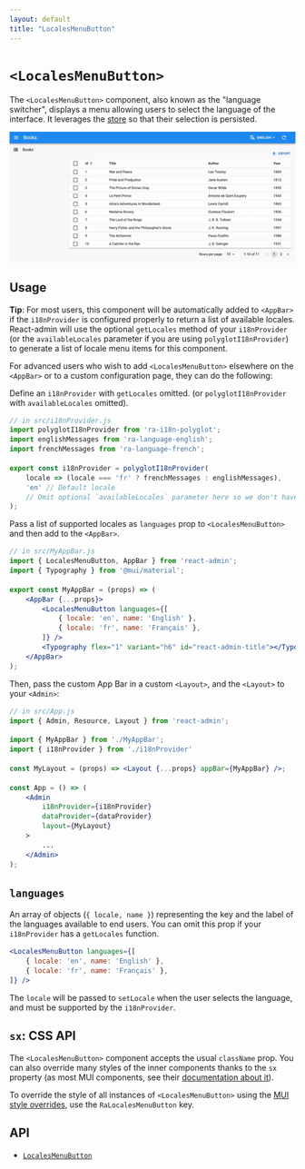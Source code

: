 ```yaml
---
layout: default
title: "LocalesMenuButton"
---
```


# `<LocalesMenuButton>`

The `<LocalesMenuButton>` component, also known as the "language switcher", displays a menu allowing users to select the language of the interface. It leverages the [store](./Store.md) so that their selection is persisted.

![LocalesMenuButton](./img/LocalesMenuButton.gif)

## Usage

**Tip**: For most users, this component will be automatically added to `<AppBar>` if the `i18nProvider` is configured properly to return a list of available locales. React-admin will use the optional `getLocales` method of your `i18nProvider` (or the `availableLocales` parameter if you are using `polyglotI18nProvider`) to generate a list of locale menu items for this component.

For advanced users who wish to add `<LocalesMenuButton>` elsewhere on the `<AppBar>` or to a custom configuration page, they can do the following:

Define an `i18nProvider` with `getLocales` omitted. (or `polyglotI18nProvider` with `availableLocales` omitted).

```jsx
// in src/i18nProvider.js
import polyglotI18nProvider from 'ra-i18n-polyglot';
import englishMessages from 'ra-language-english';
import frenchMessages from 'ra-language-french';

export const i18nProvider = polyglotI18nProvider(
    locale => (locale === 'fr' ? frenchMessages : englishMessages),
    'en' // Default locale
    // Omit optional `availableLocales` parameter here so we don't have duplicate `<LocalesMenuButton />` in `<AppBar>`
);
```

Pass a list of supported locales as `languages` prop to `<LocalesMenuButton>` and then add to the `<AppBar>`.

```jsx
// in src/MyAppBar.js
import { LocalesMenuButton, AppBar } from 'react-admin';
import { Typography } from '@mui/material';

export const MyAppBar = (props) => (
    <AppBar {...props}>
        <LocalesMenuButton languages={[
            { locale: 'en', name: 'English' },
            { locale: 'fr', name: 'Français' },
        ]} />
        <Typography flex="1" variant="h6" id="react-admin-title"></Typography>
    </AppBar>
);
```

Then, pass the custom App Bar in a custom `<Layout>`, and the `<Layout>` to your `<Admin>`:

```jsx
// in src/App.js
import { Admin, Resource, Layout } from 'react-admin';

import { MyAppBar } from './MyAppBar';
import { i18nProvider } from './i18nProvider'

const MyLayout = (props) => <Layout {...props} appBar={MyAppBar} />;

const App = () => (
    <Admin
        i18nProvider={i18nProvider}
        dataProvider={dataProvider}
        layout={MyLayout}
    >
        ...
    </Admin>
);
```

## `languages`

An array of objects (`{ locale, name }`) representing the key and the label of the languages available to end users. You can omit this prop if your `i18nProvider` has a `getLocales` function.

```jsx
<LocalesMenuButton languages={[
    { locale: 'en', name: 'English' },
    { locale: 'fr', name: 'Français' },
]} />
```

The `locale` will be passed to `setLocale` when the user selects the language, and must be supported by the `i18nProvider`.

## `sx`: CSS API

The `<LocalesMenuButton>` component accepts the usual `className` prop. You can also override many styles of the inner components thanks to the `sx` property (as most MUI components, see their [documentation about it](https://mui.com/customization/how-to-customize/#overriding-nested-component-styles)).

To override the style of all instances of `<LocalesMenuButton>` using the [MUI style overrides](https://mui.com/customization/globals/#css), use the `RaLocalesMenuButton` key.

## API

* [`LocalesMenuButton`]

[`LocalesMenuButton`]: https://github.com/marmelab/react-admin/blob/master/packages/ra-ui-materialui/src/button/LocalesMenuButton.tsx
